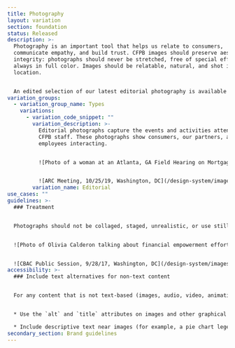```yaml
---
title: Photography
layout: variation
section: foundation
status: Released
description: >-
  Photography is an important tool that helps us relate to consumers,
  communicate empathy, and build trust. CFPB images should preserve aesthetic
  integrity: photographs should never be stretched, free of special effects, and
  always in full color. Images should be relatable, natural, and shot in a real
  location.


  An edited selection of our latest editorial photography is available at [flickr.com/photos/cfpbphotos](http://flickr.com/photos/cfpbphotos)
variation_groups:
  - variation_group_name: Types
    variations:
      - variation_code_snippet: ""
        variation_description: >-
          Editorial photographs capture the events and activities attended by
          CFPB staff. These photographs show consumers, our partners, and CFPB
          employees interacting.


          ![Photo of a woman at an Atlanta, GA Field Hearing on Mortgage Servicing](/design-system/images/uploads/photography_1_550px_wide.jpg)


          ![ARC Meeting, 10/25/19, Washington, DC](/design-system/images/uploads/48981507428_2900d6be0f_c.jpg)
        variation_name: Editorial
use_cases: ""
guidelines: >-
  ### Treatment


  Photographs should not be collaged, staged, unrealistic, or use still lifes to illustrate concepts. Image manipulation should be limited to adjusting levels, contrast, and natural color balance.


  ![Photo of Olivia Calderon talking about financial empowerment efforts for low-income and unauthorized immigrantsPhoto of Olivia Calderon talking about financial empowerment efforts for low-income and unauthorized immigrants](/design-system/images/uploads/photography_3_550px_wide.jpg)


  ![CBAC Public Session, 9/28/17, Washington, DC](/design-system/images/uploads/36783245923_32cf14a788_c.jpg)
accessibility: >-
  ### Include text alternatives for non-text content


  For any content that is not text-based (images, audio, video, animations, charts, graphs, etc), provide an alternative version of that content that is text-based.


  * Use the `alt` and `title` attributes on images and other graphical elements.

  * Include descriptive text near images (for example, a pie chart legend with percentages of each item).
secondary_section: Brand guidelines
---
```


